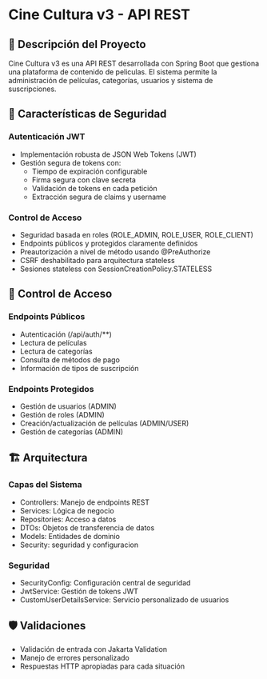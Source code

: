 # Cine Cultura v3 - API REST

## 📝 Descripción del Proyecto
Cine Cultura v3 es una API REST desarrollada con Spring Boot que gestiona una plataforma de contenido de peliculas. El sistema permite la administración de películas, categorías, usuarios y sistema de suscripciones.

## 🔐 Características de Seguridad

### Autenticación JWT
- Implementación robusta de JSON Web Tokens (JWT)
- Gestión segura de tokens con:
  - Tiempo de expiración configurable
  - Firma segura con clave secreta
  - Validación de tokens en cada petición
  - Extracción segura de claims y username

### Control de Acceso
- Seguridad basada en roles (ROLE_ADMIN, ROLE_USER, ROLE_CLIENT)
- Endpoints públicos y protegidos claramente definidos
- Preautorización a nivel de método usando @PreAuthorize
- CSRF deshabilitado para arquitectura stateless
- Sesiones stateless con SessionCreationPolicy.STATELESS

## 🔑 Control de Acceso

### Endpoints Públicos
- Autenticación (/api/auth/**)
- Lectura de películas
- Lectura de categorías
- Consulta de métodos de pago
- Información de tipos de suscripción

### Endpoints Protegidos
- Gestión de usuarios (ADMIN)
- Gestión de roles (ADMIN)
- Creación/actualización de películas (ADMIN/USER)
- Gestión de categorías (ADMIN)

## 🏗️ Arquitectura

### Capas del Sistema
- Controllers: Manejo de endpoints REST
- Services: Lógica de negocio
- Repositories: Acceso a datos
- DTOs: Objetos de transferencia de datos
- Models: Entidades de dominio
- Security: seguridad y configuracion

### Seguridad
- SecurityConfig: Configuración central de seguridad
- JwtService: Gestión de tokens JWT
- CustomUserDetailsService: Servicio personalizado de usuarios

## 🛡️ Validaciones
- Validación de entrada con Jakarta Validation
- Manejo de errores personalizado
- Respuestas HTTP apropiadas para cada situación

